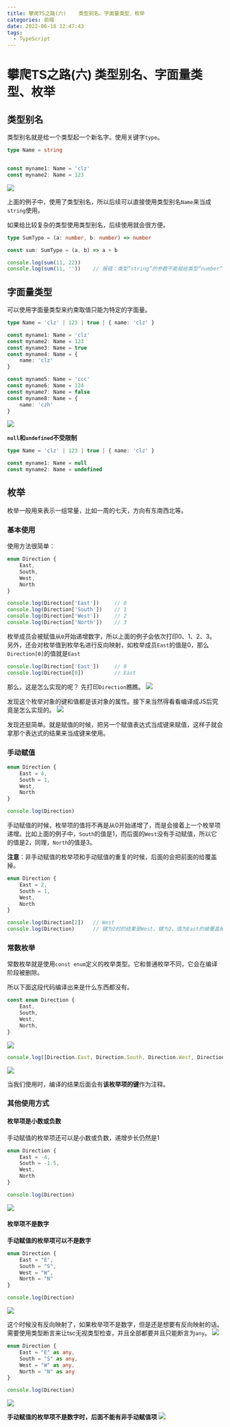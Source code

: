 ```yaml
---
title: 攀爬TS之路(六)    类型别名、字面量类型、枚举
categories: 前端
date: 2022-06-18 12:47:43
tags:
  - TypeScript
---
```


# 攀爬TS之路(六)    类型别名、字面量类型、枚举

## 类型别名
类型别名就是给一个类型起一个新名字。使用关键字`type`。

```ts
type Name = string


const myname1: Name = 'clz'
const myname2: Name = 123
```
![](https://p3-juejin.byteimg.com/tos-cn-i-k3u1fbpfcp/4416a0dc1fd649be9868a9bbc41b14c5~tplv-k3u1fbpfcp-zoom-1.image)

上面的例子中，使用了类型别名，所以后续可以直接使用类型别名`Name`来当成`string`使用。

如果给比较复杂的类型使用类型别名，后续使用就会很方便。
```ts
type SumType = (a: number, b: number) => number

const sum: SumType = (a, b) => a + b

console.log(sum(11, 22))
console.log(sum(11, ''))    // 报错：类型“string”的参数不能赋给类型“number”的参数。
```

## 字面量类型
可以使用字面量类型来约束取值只能为特定的字面量。
```ts
type Name = 'clz' | 123 | true | { name: 'clz' }

const myname1: Name = 'clz'
const myname2: Name = 123
const myname3: Name = true
const myname4: Name = {
    name: 'clz'
}

const myname5: Name = 'ccc'
const myname6: Name = 124
const myname7: Name = false
const myname8: Name = {
    name: 'czh'
}
```
![](https://raw.githubusercontent.com/13535944743/CLZ_img/master/images/202206181248354.png)

**`null`和`undefined`不受限制**
```ts
type Name = 'clz' | 123 | true | { name: 'clz' }

const myname1: Name = null
const myname2: Name = undefined
```



## 枚举

枚举一般用来表示一组常量，比如一周的七天，方向有东南西北等。

### 基本使用

使用方法很简单：
```ts
enum Direction {
    East,
    South,
    West,
    North
}

console.log(Direction['East'])     // 0
console.log(Direction['South'])    // 1
console.log(Direction['West'])     // 2
console.log(Direction['North'])    // 3
```

枚举成员会被赋值从`0`开始递增数字，所以上面的例子会依次打印0、1、2、3。
另外，还会对枚举值到枚举名进行反向映射，如枚举成员`East`的值是0，那么`Direction[0]`的值就是`East`

```ts
console.log(Direction['East'])     // 0
console.log(Direction[0])          // East
```

那么，这是怎么实现的呢？
先打印`Direction`瞧瞧。
![](https://p3-juejin.byteimg.com/tos-cn-i-k3u1fbpfcp/803a015557c84c6195c05a6016d9e213~tplv-k3u1fbpfcp-zoom-1.image)

发现这个枚举对象的键和值都是该对象的属性。接下来当然得看看编译成JS后究竟是怎么实现的。
![](https://p3-juejin.byteimg.com/tos-cn-i-k3u1fbpfcp/fcc386fca2e64b11bf2c3a8f3d466b87~tplv-k3u1fbpfcp-zoom-1.image)

发现还挺简单。就是赋值的时候，把另一个赋值表达式当成键来赋值，这样子就会拿那个表达式的结果来当成键来使用。

### 手动赋值
```ts
enum Direction {
    East = 4,
    South = 1,
    West,
    North
}

console.log(Direction)
```

手动赋值的时候，枚举项的值将不再是从0开始递增了，而是会接着上一个枚举项递增。比如上面的例子中，`South`的值是1，而后面的`West`没有手动赋值，所以它的值是2，同理，`North`的值是3。

**注意**：非手动赋值的枚举项和手动赋值的重复的时候，后面的会把前面的给覆盖掉。

```ts
enum Direction {
    East = 2,
    South = 1,
    West,
    North
}

console.log(Direction[2])   // West
console.log(Direction)      // 键为2时的结果是West。键为2，值为East的被覆盖掉了
```

### 常数枚举
常数枚举就是使用`const enum`定义的枚举类型。它和普通枚举不同，它会在编译阶段被删除。

所以下面这段代码编译出来是什么东西都没有。
```ts
const enum Direction {
    East,
    South,
    West,
    North,
}
```
![](https://raw.githubusercontent.com/13535944743/CLZ_img/master/images/202206181248319.png)

```ts
console.log([Direction.East, Direction.South, Direction.West, Direction.North])
```
![](https://p3-juejin.byteimg.com/tos-cn-i-k3u1fbpfcp/a1a88bbc7bc54017887bf4c39f525d4d~tplv-k3u1fbpfcp-zoom-1.image)

当我们使用时，编译的结果后面会有**该枚举项的键**作为注释。

### 其他使用方式

#### 枚举项是小数或负数
手动赋值的枚举项还可以是小数或负数，递增步长仍然是1

```ts
enum Direction {
    East = -4,
    South = -1.5,
    West,
    North
}

console.log(Direction)     
```
![](https://raw.githubusercontent.com/13535944743/CLZ_img/master/images/202206181248176.png)

#### 枚举项不是数字
**手动赋值的枚举项可以不是数字**

```ts
enum Direction {
    East = "E",
    South = "S",
    West = "W",
    North = "N"
}

console.log(Direction)  
```
![](https://p3-juejin.byteimg.com/tos-cn-i-k3u1fbpfcp/87dcf47cbf744859a0e4809f53f63964~tplv-k3u1fbpfcp-zoom-1.image)

这个时候没有反向映射了，如果枚举项不是数字，但是还是想要有反向映射的话。需要使用类型断言来让tsc无视类型检查，并且全部都要并且只能断言为`any`。
![](https://p3-juejin.byteimg.com/tos-cn-i-k3u1fbpfcp/521234f6125f4767ac3d9db0074f9711~tplv-k3u1fbpfcp-zoom-1.image)

```ts
enum Direction {
    East = "E" as any,
    South = "S" as any,
    West = "W" as any,
    North = "N" as any
}

console.log(Direction)     
```
![](https://raw.githubusercontent.com/13535944743/CLZ_img/master/images/202206181248373.png)

**手动赋值的枚举项不是数字时，后面不能有非手动赋值项**
![](https://raw.githubusercontent.com/13535944743/CLZ_img/master/images/202206181248475.png)
